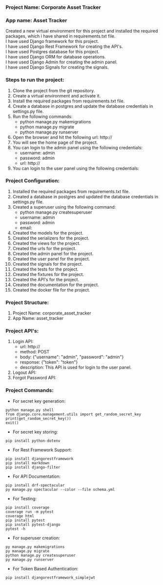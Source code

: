 ### Project Name: Corporate Asset Tracker <br/>
### App name: Asset Tracker

Created a new virtual environment for this project and installed the required packages, which i have shared in requirements.txt file. <br/>
I have used Django framework for this project. <br/>
I have used Django Rest Framework for creating the API's. <br/>
I have used Postgres database for this project. <br/>
I have used Django ORM for database operations. <br/>
I have used Django Admin for creating the admin panel. <br/>
I have used Django Signals for creating the signals. <br/>

### Steps to run the project:
1. Clone the project from the git repository.
2. Create a virtual environment and activate it.
3. Install the required packages from requirements.txt file.
4. Create a database in postgres and update the database credentials in settings.py file.
5. Run the following commands:
    - python manage.py makemigrations
    - python manage.py migrate
    - python manage.py runserver
6. Open the browser and hit the following url: http://
7. You will see the home page of the project.
8. You can login to the admin panel using the following credentials:
    - username: admin
    - password: admin
    - url: http://
9. You can login to the user panel using the following credentials:


### Project Configuration:
1. Installed the required packages from requirements.txt file.
2. Created a database in postgres and updated the database credentials in settings.py file.
3. Created a superuser using the following command:
    - python manage.py createsuperuser
    - username: admin
    - password: admin
    - email:
4. Created the models for the project.
5. Created the serializers for the project.
6. Created the views for the project.
7. Created the urls for the project.
8. Created the admin panel for the project.
9. Created the user panel for the project.
10. Created the signals for the project.
11. Created the tests for the project.
12. Created the fixtures for the project.
13. Created the API's for the project.
14. Created the documentation for the project.
15. Created the docker file for the project.

### Project Structure:
1. Project Name: corporate_asset_tracker
2. App Name: asset_tracker

### Project API's:
1. Login API:
    - url: http://
    - method: POST
    - body: {"username": "admin", "password": "admin"}
    - response: {"token": "token"}
    - description: This API is used for login to the user panel.
2. Logout API:
3. Forgot Password API:

### Project Commands:
- For secret key generation:
```shell
python manage.py shell
from django.core.management.utils import get_random_secret_key
print(get_random_secret_key())
exit()
```
- For secret key storing:
```shell
pip install python-dotenv
```
- For Rest Framework Support:
```shell
pip install djangorestframework
pip install markdown
pip install django-filter
```
- For API Documentation:
```shell
pip install drf-spectacular
py manage.py spectacular --color --file schema.yml
```
- For Testing:
```shell
pip install coverage
coverage run -m pytest
coverage html
pip install pytest
pip install pytest-django
pytest -h
```
- For superuser creation:
```shell
py manage.py makemigrations
py manage.py migrate
python manage.py createsuperuser
py manage.py runserver
```
- For Token Based Authentication:
```shell
pip install djangorestframework_simplejwt
```

